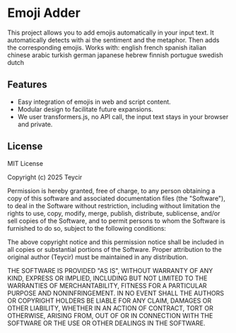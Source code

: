 # Emoji Adder

This project allows you to add emojis automatically in your input text. 
It automatically detects with ai the sentiment and the metaphor.
Then adds the corresponding emojis.
Works with:
english
french 
spanish
italian
chinese
arabic 
turkish
german 
japanese
hebrew 
finnish
portugue
swedish
dutch 

## Features
- Easy integration of emojis in web and script content.
- Modular design to facilitate future expansions.
- We user transformers.js, no API call, the input text stays in your browser and private.

## License
MIT License

Copyright (c) 2025 Teycir

Permission is hereby granted, free of charge, to any person obtaining a copy
of this software and associated documentation files (the "Software"), to deal
in the Software without restriction, including without limitation the rights
to use, copy, modify, merge, publish, distribute, sublicense, and/or sell
copies of the Software, and to permit persons to whom the Software is
furnished to do so, subject to the following conditions:

The above copyright notice and this permission notice shall be included in all
copies or substantial portions of the Software. Proper attribution to the original
author (Teycir) must be maintained in any distribution.

THE SOFTWARE IS PROVIDED "AS IS", WITHOUT WARRANTY OF ANY KIND, EXPRESS OR
IMPLIED, INCLUDING BUT NOT LIMITED TO THE WARRANTIES OF MERCHANTABILITY,
FITNESS FOR A PARTICULAR PURPOSE AND NONINFRINGEMENT. IN NO EVENT SHALL THE
AUTHORS OR COPYRIGHT HOLDERS BE LIABLE FOR ANY CLAIM, DAMAGES OR OTHER
LIABILITY, WHETHER IN AN ACTION OF CONTRACT, TORT OR OTHERWISE, ARISING FROM,
OUT OF OR IN CONNECTION WITH THE SOFTWARE OR THE USE OR OTHER DEALINGS IN THE
SOFTWARE.
